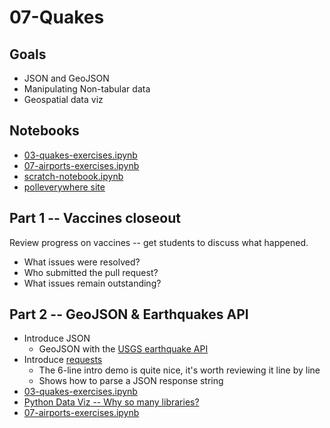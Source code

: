 
# 07-Quakes

## Goals

* JSON and GeoJSON
* Manipulating Non-tabular data
* Geospatial data viz

## Notebooks

* [03-quakes-exercises.ipynb](https://colab.research.google.com/drive/1WhPHdKLk_cSDMJzkszrdgKotaKTYqpsa)
* [07-airports-exercises.ipynb](https://colab.research.google.com/drive/1NdXxLVCyJvarDysZru_smemJotWS9nxS)
* [scratch-notebook.ipynb](https://colab.research.google.com/drive/1CIJAMn73A8ZvxzCgyjN7MGXT0W2BqUTq)
* [polleverywhere site](http://pollev.com)

## Part 1 -- Vaccines closeout

Review progress on vaccines -- get students to discuss what happened.

* What issues were resolved? 
* Who submitted the pull request?
* What issues remain outstanding?

## Part 2 -- GeoJSON & Earthquakes API

* Introduce JSON
  * GeoJSON with the [USGS earthquake API](https://earthquake.usgs.gov/earthquakes/feed/v1.0/geojson.php)
* Introduce [requests](https://docs.python-requests.org/en/latest/)
  * The 6-line intro demo is quite nice, it's worth reviewing it line by line
  * Shows how to parse a JSON response string
* [03-quakes-exercises.ipynb](https://colab.research.google.com/drive/1WhPHdKLk_cSDMJzkszrdgKotaKTYqpsa)
* [Python Data Viz -- Why so many libraries?](https://www.anaconda.com/blog/python-data-visualization-2018-why-so-many-libraries)
* [07-airports-exercises.ipynb](https://colab.research.google.com/drive/1NdXxLVCyJvarDysZru_smemJotWS9nxS)
